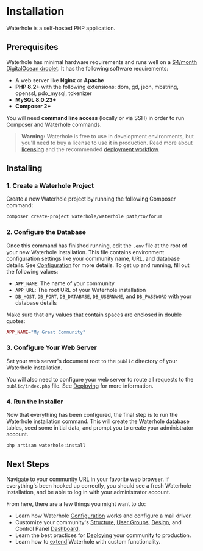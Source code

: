 # Installation

Waterhole is a self-hosted PHP application.

## Prerequisites

Waterhole has minimal hardware requirements and runs well on a [$4/month DigitalOcean droplet](https://m.do.co/c/096d2838affb). It has the following software requirements:

-   A web server like **Nginx** or **Apache**
-   **PHP 8.2+** with the following extensions: dom, gd, json, mbstring, openssl, pdo_mysql, tokenizer
-   **MySQL 8.0.23+**
-   **Composer 2+**

You will need **command line access** (locally or via SSH) in order to run Composer and Waterhole commands.

> **Warning:** Waterhole is free to use in development environments, but you'll need to buy a license to use it in production. Read more about [licensing](./licensing.md) and the recommended [deployment workflow](./deploying.md).

## Installing

### 1. Create a Waterhole Project

Create a new Waterhole project by running the following Composer command:

```bash
composer create-project waterhole/waterhole path/to/forum
```

### 2. Configure the Database

Once this command has finished running, edit the `.env` file at the root of your new Waterhole installation. This file contains environment configuration settings like your community name, URL, and database details. See [Configuration](./configuration.md) for more details. To get up and running, fill out the following values:

-   `APP_NAME`: The name of your community
-   `APP_URL`: The root URL of your Waterhole installation
-   `DB_HOST`, `DB_PORT`, `DB_DATABASE`, `DB_USERNAME`, and `DB_PASSWORD` with your database details

Make sure that any values that contain spaces are enclosed in double quotes:

```php
APP_NAME="My Great Community"
```

### 3. Configure Your Web Server

Set your web server's document root to the `public` directory of your Waterhole installation.

You will also need to configure your web server to route all requests to the `public/index.php` file. See [Deploying](./deploying.md) for more information.

### 4. Run the Installer

Now that everything has been configured, the final step is to run the Waterhole installation command. This will create the Waterhole database tables, seed some initial data, and prompt you to create your administrator account.

```bash
php artisan waterhole:install
```

## Next Steps

Navigate to your community URL in your favorite web browser. If everything's been hooked up correctly, you should see a fresh Waterhole installation, and be able to log in with your administrator account.

From here, there are a few things you might want to do:

-   Learn how Waterhole [Configuration](./configuration.md) works and configure a mail driver.
-   Customize your community's [Structure](./structure.md), [User Groups](./groups.md), [Design](./design.md), and Control Panel [Dashboard](./dashboard.md).
-   Learn the best practices for [Deploying](./deploying.md) your community to production.
-   Learn how to [extend](./extending.md) Waterhole with custom functionality.

<!-- - Learn how to install and manage [Extensions](extensions.md). -->
